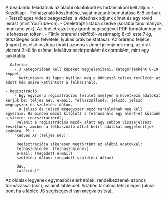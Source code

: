 A beadandó feladatnak az alábbi oldalakból és tartalmakból kell álljon:
    - Kezdőlap:
        - Felhasználó köszöntése, saját magunk bemutatása 6-8 sorban.
        - Tetszőleges videó beágyazása, a videónak adjunk címet és egy rövid leírást (mint YouTube-on).
        - Önéletrajz listába szedve (korábbi tanulmányok, munkahelyek). Az önéletrajzot egy gomb segítségével PDF formátumban le is lehessen tölteni.
        - Fiktív órarend (hétfőtől-vasárnapig 8-tól este 7-ig, tetszőleges órák felvétele, lyukas órák beiktatása).
          Az órarend feljéce (napok) és első oszlopa (órák) azonos színnel jelenjenek meg, az órák viszont 2 külön színnel felváltva oszloponként és soronként, mint egy sakktábla.

    - Galéria:
        - 3 kategóriában kell képeket megjeleníteni, kategóriánként 8-10 képpel.
          Kattintásra új lapon nyíljon meg a böngésző teljes területén az adott kép amire kattintott a felhasználó.

    - Regisztráció:
        - Egy egyszerű regisztrációs felület amelyen a következő adatokat kérjük be: teljes név, e-mail, felhasználónév, jelszó, jelszó mégegyszer és születési dátum.
          A jelszó és jelszó mégegyszer mező tartalmának meg kell egyeznie. Ha minden mezőt kitölött a felhasználó egy alert-et küldünk a sikeres regisztrációról,
         valamit a regisztrációs mezők alatt egy sablon visszajelzést készítünk, amiben a felhasználó által beírt adatokat megjelenítjük számára. Pl.:
        "Kedves XY (Teljes név)!
         
         Regisztrációja sikeresen megtörtént az alábbi adatokkal:
         felhasználónév: (felhasználónév)
         e-mail: (megadott e-mail)
         születési dátum: (megadott születési dátum)
        
         Üdv,
         (aláírás)"

Az oldalak legyenek egymásból elérhetőek, rendelkezzenek azonos formázással (css), valamit lábléccel. A lábéc tartalma tetszőleges (plusz pont ha a lábléc JS segítségével van megvalósítva).
